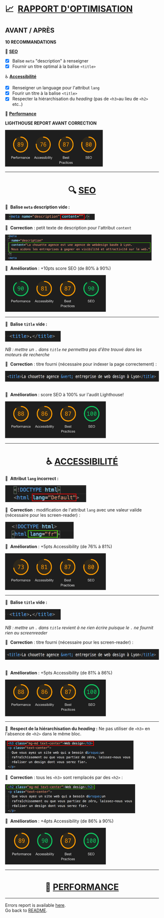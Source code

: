 # :chart_with_upwards_trend:&nbsp; <ins>RAPPORT D'OPTIMISATION</ins>

## AVANT / APRÈS

**10 RECOMMANDATIONS**

:mag_right:&nbsp;<ins>**SEO**</ins>

- [x] Balise `meta` "description" à renseigner
- [x] Fournir un titre optimal à la balise `<title>`

:wheelchair:&nbsp;<ins>**Accessibilité**</ins>

- [x] Renseigner un language pour l'attribut `lang`
- [x] Fourir un titre à la balise `<title>`
- [x] Respecter la hiérarchisation du _heading_ (pas de `<h3>`au lieu de `<h2>` etc..)

:rocket:&nbsp;<ins>**Performance**</ins>

**LIGHTHOUSE REPORT AVANT CORRECTION**

<img src="img/lighthouse-before.png" height="120" width="320"/>

---

<h1 align="center">🔍 <ins>SEO</ins></h1>

:poop:&nbsp; **Balise `meta` description vide :**

<img src="img/code-meta-before1.png" height="20" />&nbsp;

:construction:&nbsp; **Correction** : petit texte de description pour l'attribut `content`

<img src="img/code-meta-after1.png" height="85"/>&nbsp;

:rocket:&nbsp; **Amélioration** : +10pts score SEO (de 80% à 90%)

<img src="img/lighthouse-meta-after.png" height="120" width="330"/>

---

:poop:&nbsp; **Balise `title` vide :**

<img src="img/code-title-before.png" height="35"/>

_NB : mettre un `.` dans `title` ne permettra pas d'être trouvé dans les moteurs de recherche_

:construction:&nbsp; **Correction** : titre fourni (nécessaire pour indexer la page correctement) :

<img src="img/code-title-after.png" height="35"/>&nbsp;

:rocket:&nbsp; **Amélioration** : score SEO à 100% sur l'audit Lighthouse!

<img src="img/lighthouse-title-after.png" height="120" width="330"/>

---

<h1 align="center">♿ <ins>ACCESSIBILITÉ</ins></h1>

:poop:&nbsp; **Attribut `lang` incorrect :**

<img src="img/code-lang-before.png" height="55"/>&nbsp;

:construction:&nbsp; **Correction** : modification de l'attribut `lang` avec une valeur valide (nécessaire pour les screen-reader) :

<img src="img/code-lang-after.png" height="55"/>&nbsp;

:rocket:&nbsp; **Amélioration** : +5pts Accessibility (de 76% à 81%)

<img src="img/lighthouse-lang-after.png" height="120" width="330"/>

---

:poop:&nbsp; **Balise `title` vide :**

<img src="img/code-title-before.png" height="35"/>

_NB : mettre un `.` dans `title` revient à ne rien écrire puisque le `.` ne fournit rien au screenreader_

:construction:&nbsp; **Correction** : titre fourni (nécessaire pour les screen-reader) :

<img src="img/code-title-after.png" height="35"/>&nbsp;

:rocket:&nbsp; **Amélioration** : +5pts Accessibility (de 81% à 86%)

<img src="img/lighthouse-title-after.png" height="120" width="330"/>

---

:poop:&nbsp; **Respect de la hiérarchisation du _heading_ :**
Ne pas utiliser de `<h3>` en l'absence de `<h2>` dans le même bloc.

<img src="img/code-h3-before.png" height="95"/>&nbsp;

:construction:&nbsp; **Correction** : tous les `<h3>` sont remplacés par des `<h2>` :

<img src="img/code-h3-after.png" height="95"/>&nbsp;

:rocket:&nbsp; **Amélioration** : +4pts Accessibility (de 86% à 90%)

<img src="img/lighthouse-h3-after.png" height="120" width="330"/>

---

<h1 align="center"> 🚀 <ins>PERFORMANCE</ins></h1>

---

Errors report is available [here](ERRORS.md).  
Go back to [README](../README.md).
